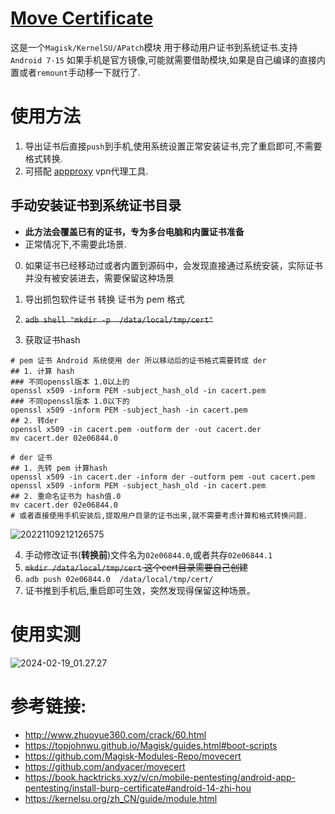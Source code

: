 # [Move Certificate](https://github.com/ys1231/MoveCertificate)

这是一个`Magisk/KernelSU/APatch`模块 用于移动用户证书到系统证书.支持`Android 7-15`
如果手机是官方镜像,可能就需要借助模块,如果是自己编译的直接内置或者`remount`手动移一下就行了.

# 使用方法

1. 导出证书后直接`push`到手机,使用系统设置正常安装证书,完了重启即可,不需要格式转换.
2. 可搭配 [appproxy](https://github.com/ys1231/appproxy) vpn代理工具.

## 手动安装证书到系统证书目录

- **此方法会覆盖已有的证书，专为多台电脑和内置证书准备**
- 正常情况下,不需要此场景.

0. 如果证书已经移动过或者内置到源码中，会发现直接通过系统安装，实际证书并没有被安装进去，需要保留这种场景

1. 导出抓包软件证书 转换 证书为 pem 格式
2. ~~`adb shell "mkdir -p  /data/local/tmp/cert"`~~
3. 获取证书hash

```shell
# pem 证书 Android 系统使用 der 所以移动后的证书格式需要转成 der
## 1. 计算 hash
### 不同openssl版本 1.0以上的
openssl x509 -inform PEM -subject_hash_old -in cacert.pem
### 不同openssl版本 1.0以下的
openssl x509 -inform PEM -subject_hash -in cacert.pem
## 2. 转der
openssl x509 -in cacert.pem -outform der -out cacert.der
mv cacert.der 02e06844.0

# der 证书 
## 1. 先转 pem 计算hash
openssl x509 -in cacert.der -inform der -outform pem -out cacert.pem
openssl x509 -inform PEM -subject_hash_old -in cacert.pem
## 2. 重命名证书为 hash值.0
mv cacert.der 02e06844.0
# 或者直接使用手机安装后,提取用户目录的证书出来,就不需要考虑计算和格式转换问题.
```

![20221109212126575](README.assets/20221109212126575.png)

4. 手动修改证书(**转换前**)文件名为`02e06844.0`,或者共存`02e06844.1`
5. ~~`mkdir /data/local/tmp/cert`  这个cert目录需要自己创建~~
6. `adb push 02e06844.0  /data/local/tmp/cert/`
7. 证书推到手机后,重启即可生效，突然发现得保留这种场景。

# 使用实测
![2024-02-19_01.27.27](README.assets/2024-02-19_01.27.27.png)

# 参考链接:
- http://www.zhuoyue360.com/crack/60.html
- https://topjohnwu.github.io/Magisk/guides.html#boot-scripts
- https://github.com/Magisk-Modules-Repo/movecert
- https://github.com/andyacer/movecert
- https://book.hacktricks.xyz/v/cn/mobile-pentesting/android-app-pentesting/install-burp-certificate#android-14-zhi-hou 
- https://kernelsu.org/zh_CN/guide/module.html
